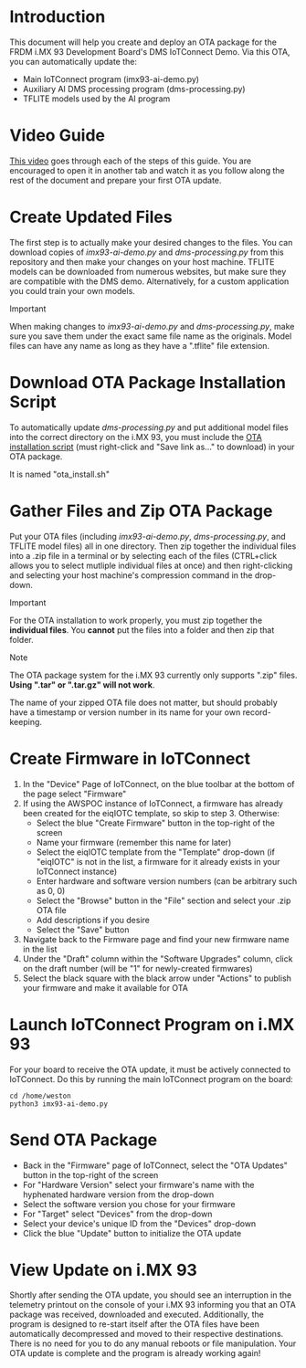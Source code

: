 # Introduction
This document will help you create and deploy an OTA package for the FRDM i.MX 93 Development Board's DMS IoTConnect Demo. Via this OTA, you can automatically update the:
* Main IoTConnect program (imx93-ai-demo.py)
* Auxiliary AI DMS processing program (dms-processing.py)
* TFLITE models used by the AI program

# Video Guide
[This video](https://www.youtube.com/watch?v=mMbipWsXlpM) goes through each of the steps of this guide. You are encouraged to open it in another tab and watch it as you follow along the rest of the document and prepare your first OTA update.

# Create Updated Files
The first step is to actually make your desired changes to the files. You can download copies of *imx93-ai-demo.py* and *dms-processing.py* from this repository and then make your changes on your host machine. TFLITE models can be downloaded from numerous websites, but make sure they are compatible with the DMS demo. Alternatively, for a custom application you could train your own models.
>[!IMPORTANT]
>When making changes to *imx93-ai-demo.py* and *dms-processing.py*, make sure you save them under the exact same file name as the originals. Model files can have any name as long as they have a ".tflite" file extension.

# Download OTA Package Installation Script
To automatically update *dms-processing.py* and put additional model files into the correct directory on the i.MX 93, you must include the [OTA installation script](https://github.com/avnet-iotconnect/iotc-python-lite-sdk-demos/blob/main/nxp-frdm-imx-93/dms-demo/scripts/ota_install.sh?raw=1) (must right-click and "Save link as..." to download) in your OTA package. 

It is named "ota_install.sh"

# Gather Files and Zip OTA Package
Put your OTA files (including *imx93-ai-demo.py*, *dms-processing.py*, and TFLITE model files) all in one directory. Then zip together the individual files into a .zip file in a terminal or by selecting each of the files (CTRL+click allows you to select mutliple individual files at once) and then right-clicking and selecting your host machine's compression command in the drop-down.
>[!IMPORTANT]
>For the OTA installation to work properly, you must zip together the **individual files**. You **cannot** put the files into a folder and then zip that folder.

>[!NOTE]
>The OTA package system for the i.MX 93 currently only supports ".zip" files. **Using ".tar" or ".tar.gz" will not work**.

The name of your zipped OTA file does not matter, but should probably have a timestamp or version number in its name for your own record-keeping.

# Create Firmware in IoTConnect
1) In the "Device" Page of IoTConnect, on the blue toolbar at the bottom of the page select "Firmware"
2) If using the AWSPOC instance of IoTConnect, a firmware has already been created for the eiqIOTC template, so skip to step 3. Otherwise:
   * Select the blue "Create Firmware" button in the top-right of the screen
   * Name your firmware (remember this name for later)
   * Select the eiqIOTC template from the "Template" drop-down (if "eiqIOTC" is not in the list, a firmware for it already exists in your IoTConnect instance)
   * Enter hardware and software version numbers (can be arbitrary such as 0, 0)
   * Select the "Browse" button in the "File" section and select your .zip OTA file
   * Add descriptions if you desire
   * Select the "Save" button
3) Navigate back to the Firmware page and find your new firmware name in the list
4) Under the "Draft" column within the "Software Upgrades" column, click on the draft number (will be "1" for newly-created firmwares)
5) Select the black square with the black arrow under "Actions" to publish your firmware and make it available for OTA

# Launch IoTConnect Program on i.MX 93
For your board to receive the OTA update, it must be actively connected to IoTConnect. Do this by running the main IoTConnect program on the board:
```
cd /home/weston
python3 imx93-ai-demo.py
```

# Send OTA Package
* Back in the "Firmware" page of IoTConnect, select the "OTA Updates" button in the top-right of the screen
* For "Hardware Version" select your firmware's name with the hyphenated hardware version from the drop-down
* Select the software version you chose for your firmware
* For "Target" select "Devices" from the drop-down
* Select your device's unique ID from the "Devices" drop-down
* Click the blue "Update" button to initialize the OTA update

# View Update on i.MX 93
Shortly after sending the OTA update, you should see an interruption in the telemetry printout on the console of your i.MX 93 informing you that an OTA package was received, downloaded and executed. Additionally, the program is designed to re-start itself after the OTA files have been automatically decompressed and moved to their respective destinations. There is no need for you to do any manual reboots or file manipulation. Your OTA update is complete and the program is already working again!
